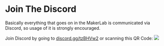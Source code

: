 # Join The Discord
Basically everything that goes on in the MakerLab is communicated via Discord, so usage of it is strongly encouraged. 

Join Discord by going to [discord.gg/tzBHVw2](http://discord.gg/tzBHVw2) or scanning this QR Code:
![](./assets/discord_QR_code.png)